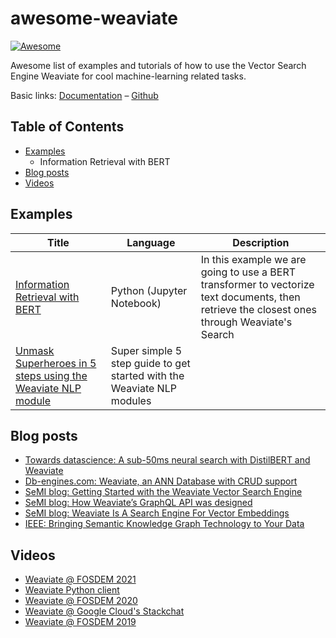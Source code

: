 # awesome-weaviate

[![Awesome](https://cdn.rawgit.com/sindresorhus/awesome/d7305f38d29fed78fa85652e3a63e154dd8e8829/media/badge.svg)](https://github.com/sindresorhus/awesome)

Awesome list of examples and tutorials of how to use the Vector Search Engine
Weaviate for cool machine-learning related tasks.

Basic links: [Documentation](https://github.com/semi-technologies/weaviate) – [Github](https://www.semi.technology/developers/weaviate/current/)

## Table of Contents

* [Examples](#examples)
  * Information Retrieval with BERT
* [Blog posts](#blog-posts)
* [Videos](#videos)

## Examples

|Title|Language|Description|
|---|---|---|
| [Information Retrieval with BERT](bert-information-retrieval) | Python (Jupyter Notebook) | In this example we are going to use a BERT transformer to vectorize text documents, then retrieve the closest ones through Weaviate's Search | Python | 
| [Unmask Superheroes in 5 steps using the Weaviate NLP module](unmaks-superheroes) | Super simple 5 step guide to get started with the Weaviate NLP modules |

## Blog posts

* [Towards datascience: A sub-50ms neural search with DistilBERT and Weaviate](https://towardsdatascience.com/a-sub-50ms-neural-search-with-distilbert-and-weaviate-4857ae390154)
* [Db-engines.com: Weaviate, an ANN Database with CRUD support](https://db-engines.com/en/blog_post/87)
* [SeMI blog: Getting Started with the Weaviate Vector Search Engine](https://medium.com/semi-technologies/getting-started-with-the-weaviate-vector-search-engine-10e3997ac3b)
* [SeMI blog: How Weaviate’s GraphQL API was designed](https://medium.com/semi-technologies/how-weaviates-graphql-api-was-designed-b38885aa9cee)
* [SeMI blog: Weaviate Is A Search Engine For Vector Embeddings](https://medium.com/semi-technologies/weaviate-is-a-search-engine-for-vector-embeddings-33d5b8d99014)
* [IEEE: Bringing Semantic Knowledge Graph Technology to Your Data](https://ieeexplore.ieee.org/document/8994851)

## Videos

* [Weaviate @ FOSDEM 2021](https://www.youtube.com/watch?v=SDOl9fRObVg)
* [Weaviate Python client](https://www.youtube.com/watch?v=oN2WKHLYKCc)
* [Weaviate @ FOSDEM 2020](https://www.youtube.com/watch?v=3NfcAF4qm2k)
* [Weaviate @ Google Cloud's Stackchat](https://www.youtube.com/watch?v=SOUtWj2szOM)
* [Weaviate @ FOSDEM 2019](https://www.youtube.com/watch?v=hm9ibPZOUcw)
